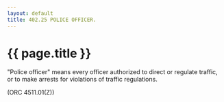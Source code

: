 ```yaml
---
layout: default 
title: 402.25 POLICE OFFICER.
---
```


{{ page.title }}
================

"Police officer" means every officer authorized to direct or regulate
traffic, or to make arrests for violations of traffic regulations.

(ORC 4511.01(Z))
